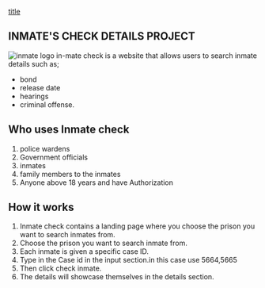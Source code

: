 
[title](https://img.shields.io/badge/kenyaprisons-inmate-<blue>)
## INMATE'S CHECK DETAILS PROJECT
![inmate logo](/home/moringa/Development/code/phase_1/labs/inmate_individual_project/logo2.png?raw=true "Title")
in-mate check is a website that allows users to search inmate details such as;
- bond
- release date
- hearings 
- criminal offense.


## Who uses Inmate check
 1. police wardens 
 2. Government officials
 3. inmates
 4. family members to the inmates
 5. Anyone above 18 years and have Authorization

## How it works
1. Inmate check contains a landing page where you choose the prison you want to search inmates from.
2. Choose the prison you want to search inmate from.
3. Each inmate is given a specific case ID.
4. Type in the Case id in the input section.in this case use 5664,5665
5. Then click check inmate.
6. The details will showcase themselves in the details section.

